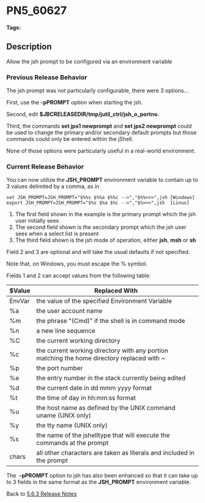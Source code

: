 # PN5_60627

<PageHeader />  

**Tags:**
<badge text='jsh_prompt' vertical='middle' />

## Description

Allow the jsh prompt to be configured via an environment variable

### Previous Release Behavior

The jsh prompt was not particularly configurable, there were 3 options...

First, use the **-pPROMPT** option when starting the jsh.

Second, edit **$JBCRELEASEDIR/tmp/jutil\_ctrl/jsh\_o\_portno**.

Third, the commands **set jps1 newprompt** and **set jps2 newprompt** could be used to change the primary and/or secondary default prompts but those commands could only be entered within the jShell.

None of those options were particularly useful in a real-world environment.

### Current Release Behavior

You can now utilize the **JSH\_PROMPT** environment variable to contain up to 3 values delimited by a comma, as in

```
set JSH_PROMPT=JSH_PROMPT="$%%s $%%a $%%c -->","$%%>>>",jsh [Windows]
export JSH_PROMPT=JSH_PROMPT="$%s $%a $%c -->","$%>>>",jsh  [Linux]
```

1. The first field shown in the example is the primary prompt which the jsh user initially sees
2. The second field shown is the secondary prompt which the jsh user sees when a select list is present
3. The third field shown is the jsh mode of operation, either **jsh**, **msh** or **sh**

Field 2 and 3 are optional and will take the usual defaults if not specified.

Note that, on Windows, you must escape the % symbol.

Fields 1 and 2 can accept values from the following table:

| $Value | Replaced With|
| --- | --- |
| EnvVar | the value of the specified Environment Variable |
| %a | the user account name |
| %m | the phrase "(Cmd)" if the shell is in command mode |
| %n | a new line sequence |
| %C | the current working directory |
| %c | the current working directory with any portion matching the home directory replaced with ~ |
| %p | the port number |
| %e | the entry number in the stack currently being edited |
| %d | the current date in dd mmm yyyy format |
| %t | the time of day in hh:mm:ss format |
| %u | the host name as defined by the UNIX command uname (UNIX only) |
| %y | the tty name (UNIX only) |
| %s | the name of the jshelltype that will execute the commands at the prompt |
| chars | all other characters are taken as literals and included in the prompt |

The  **-pPROMPT** option to jsh has also been enhanced so that it can take up to 3 fields in the same format as the **JSH\_PROMPT** environment variable.

Back to [5.6.3 Release Notes](./../README.md)

<PageFooter />
